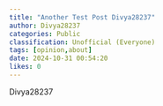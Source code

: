 ```yaml
---
title: "Another Test Post Divya28237"
author: Divya28237
categories: Public
classification: Unofficial (Everyone)
tags: [opinion,about]
date: 2024-10-31 00:54:20 
likes: 0
---
```


Divya28237